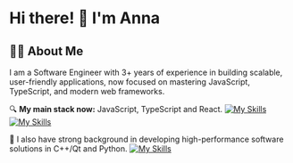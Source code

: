 <div id="header">
  
  # Hi there! 👋 I'm Anna
  ## 👩‍💻 About Me

I am a Software Engineer with 3+ years of experience in building scalable, user-friendly applications, now focused on mastering JavaScript, TypeScript, and modern web frameworks.

  🔍 **My main stack now:** JavaScript, TypeScript and React.
  [![My Skills](https://skillicons.dev/icons?i=js,ts,react,html,css,npm,webpack,firebase,figma)](https://skillicons.dev)
  [![My Skills](https://skillicons.dev/icons?i=git,github,gitlab)](https://skillicons.dev)
  
  🌱 I also have strong background in developing high-performance software solutions in C++/Qt and Python. 
  [![My Skills](https://skillicons.dev/icons?i=py,selenium,cpp,c,cmake,qt)](https://skillicons.dev)

</div>
